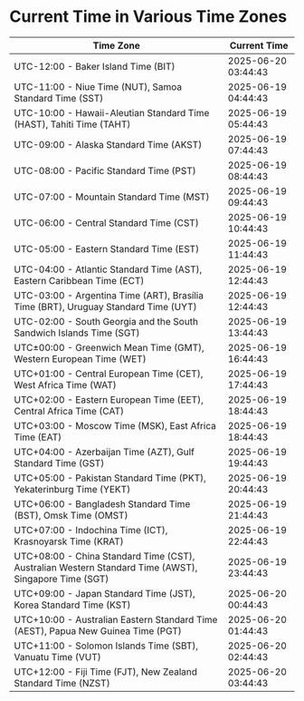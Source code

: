 # Current Time in Various Time Zones

| Time Zone | Current Time |
|-----------|--------------|
| UTC-12:00 - Baker Island Time (BIT) | 2025-06-20 03:44:43 |
| UTC-11:00 - Niue Time (NUT), Samoa Standard Time (SST) | 2025-06-19 04:44:43 |
| UTC-10:00 - Hawaii-Aleutian Standard Time (HAST), Tahiti Time (TAHT) | 2025-06-19 05:44:43 |
| UTC-09:00 - Alaska Standard Time (AKST) | 2025-06-19 07:44:43 |
| UTC-08:00 - Pacific Standard Time (PST) | 2025-06-19 08:44:43 |
| UTC-07:00 - Mountain Standard Time (MST) | 2025-06-19 09:44:43 |
| UTC-06:00 - Central Standard Time (CST) | 2025-06-19 10:44:43 |
| UTC-05:00 - Eastern Standard Time (EST) | 2025-06-19 11:44:43 |
| UTC-04:00 - Atlantic Standard Time (AST), Eastern Caribbean Time (ECT) | 2025-06-19 12:44:43 |
| UTC-03:00 - Argentina Time (ART), Brasília Time (BRT), Uruguay Standard Time (UYT) | 2025-06-19 12:44:43 |
| UTC-02:00 - South Georgia and the South Sandwich Islands Time (SGT) | 2025-06-19 13:44:43 |
| UTC±00:00 - Greenwich Mean Time (GMT), Western European Time (WET) | 2025-06-19 16:44:43 |
| UTC+01:00 - Central European Time (CET), West Africa Time (WAT) | 2025-06-19 17:44:43 |
| UTC+02:00 - Eastern European Time (EET), Central Africa Time (CAT) | 2025-06-19 18:44:43 |
| UTC+03:00 - Moscow Time (MSK), East Africa Time (EAT) | 2025-06-19 18:44:43 |
| UTC+04:00 - Azerbaijan Time (AZT), Gulf Standard Time (GST) | 2025-06-19 19:44:43 |
| UTC+05:00 - Pakistan Standard Time (PKT), Yekaterinburg Time (YEKT) | 2025-06-19 20:44:43 |
| UTC+06:00 - Bangladesh Standard Time (BST), Omsk Time (OMST) | 2025-06-19 21:44:43 |
| UTC+07:00 - Indochina Time (ICT), Krasnoyarsk Time (KRAT) | 2025-06-19 22:44:43 |
| UTC+08:00 - China Standard Time (CST), Australian Western Standard Time (AWST), Singapore Time (SGT) | 2025-06-19 23:44:43 |
| UTC+09:00 - Japan Standard Time (JST), Korea Standard Time (KST) | 2025-06-20 00:44:43 |
| UTC+10:00 - Australian Eastern Standard Time (AEST), Papua New Guinea Time (PGT) | 2025-06-20 01:44:43 |
| UTC+11:00 - Solomon Islands Time (SBT), Vanuatu Time (VUT) | 2025-06-20 02:44:43 |
| UTC+12:00 - Fiji Time (FJT), New Zealand Standard Time (NZST) | 2025-06-20 03:44:43 |
